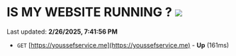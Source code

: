 # IS MY WEBSITE RUNNING ? [![](https://img.shields.io/static/v1?label=Sponsor&message=%E2%9D%A4&logo=GitHub&color=%23fe8e86)](https://github.com/sponsors/Youssef-Lehmam)

Last updated: **2/26/2025, 7:41:56 PM**

- `GET` [https://youssefservice.me](https://youssefservice.me) - **Up** (161ms)
